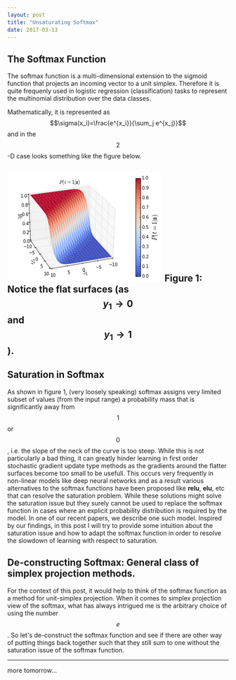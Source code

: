 ```yaml
---
layout: post
title: "Unsaturating Softmax"
date: 2017-03-13
---
```


## The Softmax Function

The softmax function is a multi-dimensional extension to the sigmoid function that projects an incoming vector to a unit simplex. Therefore it is quite frequenly used in logistic regression (classification) tasks to represent the multinomial distribution over the data classes.

Mathematically, it is represented as $$\sigma(x_i)=\frac{e^{x_i}}{\sum_j e^{x_j}}$$ and in the $$2$$-D case looks something like the figure below.

![softmax plot](/media/softmax.png)
Figure 1: Notice the flat surfaces (as $$y_1 \to 0$$ and $$y_1 \to 1$$ ).
---

## Saturation in Softmax

As shown in figure 1, (very loosely speaking) softmax assigns very limited subset of values (from the input range) a probability mass that is significantly away from $$1$$ or $$0$$, i.e. the slope of the neck of the curve is too steep. While this is not particularly a bad thing, it can greatly hinder learning in first order stochastic gradient update type methods as the gradients around the flatter surfaces become too small to be usefull. This occurs very frequently in non-linear models like deep neural networks and as a result various alternatives to the softmax functions have been proposed like __relu__, __elu__, etc that can resolve the saturation problem. While these solutions might solve the saturation issue but they surely cannot be used to replace the softmax function in cases where an explicit probability distribution is required by the model. In one of our recent papers, we describe one such model. Inspired by our findings, in this post I will try to provide some intuition about the saturation issue and how to adapt the softmax function in order to resolve the slowdown of learning with respect to saturation.

## De-constructing Softmax: General class of simplex projection methods.

For the context of this post, it would help to think of the softmax function as a method for unit-simplex projection. When it comes to simplex projection view of the softmax, what has always intrigued me is the arbitrary choice of using the number $$e$$. So let's de-construct the softmax function and see if there are other way of putting things back together such that they still sum to one without the saturation issue of the softmax function. 

---
more tomorrow...
